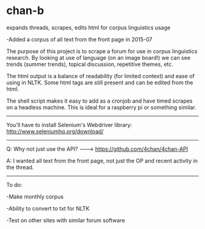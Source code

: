 # chan-b
expands threads, scrapes, edits html for corpus linguistics usage

-Added a corpus of all text from the front page in 2015-07 

The purpose of this project is to scrape a forum for use in corpus linguistics research.
By looking at use of language (on an image board!) we can see trends (summer trends), topical discussion, repetitive themes, etc.

The html output is a balance of readability (for limited context) and ease of using in NLTK.  Some html tags are still present and can be edited from the html.

The shell script makes it easy to add as a cronjob and have timed scrapes on a headless machine.  This is ideal for a raspberry pi or something similar.

---

You'll have to install Selenium's Webdriver library:  http://www.seleniumhq.org/download/

---

Q:  Why not just use the API?  --->  https://github.com/4chan/4chan-API

A:  I wanted all text from the front page, not just the OP and recent activity in the thread.

---

To do:

-Make monthly corpus

-Ability to convert to txt for NLTK

-Test on other sites with similar forum software



